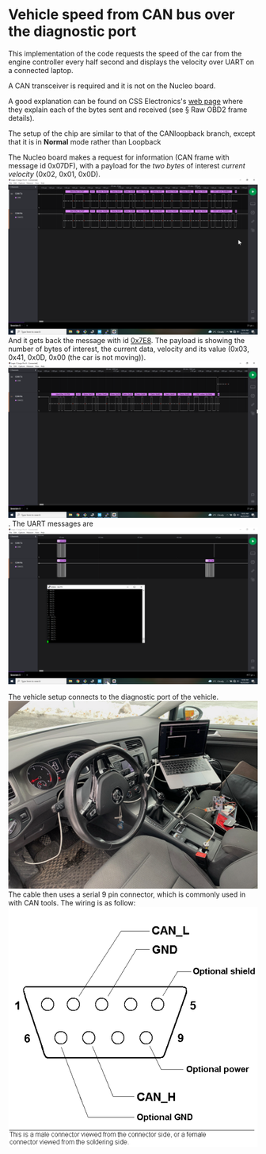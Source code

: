 # Vehicle speed from CAN bus over the diagnostic port
This implementation of the code requests the speed of the car from the engine controller every half second and displays the velocity over UART on a connected laptop.

A CAN transceiver is required and it is not on the Nucleo board.

A good explanation can be found on CSS Electronics's [web page](https://www.csselectronics.com/pages/obd2-explained-simple-intro) where they explain each of the bytes sent and received (see § Raw OBD2 frame details).

The setup of the chip are similar to that of the CANloopback branch, except that it is in **Normal** mode rather than Loopback

The Nucleo board makes a request for information (CAN frame with message id 0x07DF), with a payload for the *two bytes* of interest *current* *velocity* (0x02, 0x01, 0x0D).
![Speed request](Request.png)
And it gets back the message with id [0x7E8](https://en.wikipedia.org/wiki/OBD-II_PIDs).
The payload is showing the number of bytes of interest, the current data, velocity and its value (0x03, 0x41, 0x0D, 0x00 (the car is not moving)).
![Speed reply](Reply.png).
The UART messages are
![Speed](Driving.png)

The vehicle setup connects to the diagnostic port of the vehicle.
![Car](car.png)
The cable then uses a serial 9 pin connector, which is commonly used in with CAN tools.
The wiring is as follow:
![Connector](can-connectors-1.gif.png)
